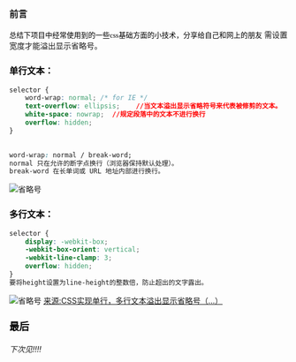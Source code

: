 ### **前言**
<font color=#000 size=2     face="黑体">总结下项目中经常使用到的一些css基础方面的小技术，分享给自己和网上的朋友</font>
需设置宽度才能溢出显示省略号。 
###  <font color=#000 size=3 face="黑体">单行文本：</font>
```css
selector {
    word-wrap: normal; /* for IE */
    text-overflow: ellipsis;    //当文本溢出显示省略符号来代表被修剪的文本。
    white-space: nowrap;  //规定段落中的文本不进行换行
    overflow: hidden;
}
　　

word-wrap: normal / break-word; 
normal 只在允许的断字点换行（浏览器保持默认处理）。 
break-word 在长单词或 URL 地址内部进行换行。

```

![省略号](https://p1-jj.byteimg.com/tos-cn-i-t2oaga2asx/gold-user-assets/2019/7/12/16be1ddd1c243f57~tplv-t2oaga2asx-image.image)

 
###  <font color=#000 size=3 face="黑体">多行文本：</font>

```css
selector {
    display: -webkit-box;
    -webkit-box-orient: vertical;
    -webkit-line-clamp: 3;
    overflow: hidden;
}
要将height设置为line-height的整数倍，防止超出的文字露出。
```

![省略号](https://p1-jj.byteimg.com/tos-cn-i-t2oaga2asx/gold-user-assets/2019/7/12/16be1de6bd2c756a~tplv-t2oaga2asx-image.image)
[来源:CSS实现单行，多行文本溢出显示省略号（...）](http://www.daqianduan.com/6179.html)
### <font color=#000 size=4 face="黑体">最后</font>
###### 下次见!!!!
